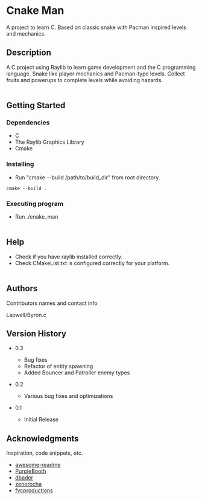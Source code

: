 # Cnake Man

A project to learn C. Based on classic snake with Pacman inspired levels and mechanics.


## Description

A C project using Raylib to learn game development and the C programming language.
Snake like player mechanics and Pacman-type levels. Collect fruits and powerups to complete levels while avoiding hazards.
<br/><br/>

## Getting Started

### Dependencies

* C
* The Raylib Graphics Library
* Cmake

### Installing

* Run "cmake --build /path/to/build_dir" from root directory.

```
cmake --build .
```

### Executing program

* Run ./cnake_man
<br/><br/>

## Help

* Check if you have raylib installed correctly.
* Check CMakeList.txt is configured correctly for your platform.
<br/><br/>

## Authors

Contributors names and contact info

Lapwell/Byron.c


## Version History
* 0.3
    * Bug fixes
    * Refactor of entity spawning
    * Added Bouncer and Patroller enemy types

* 0.2
    * Various bug fixes and optimizations
* 0.1
    * Initial Release

## Acknowledgments

Inspiration, code snippets, etc.
* [awesome-readme](https://github.com/matiassingers/awesome-readme)
* [PurpleBooth](https://gist.github.com/PurpleBooth/109311bb0361f32d87a2)
* [dbader](https://github.com/dbader/readme-template)
* [zenorocha](https://gist.github.com/zenorocha/4526327)
* [fvcproductions](https://gist.github.com/fvcproductions/1bfc2d4aecb01a834b46)
